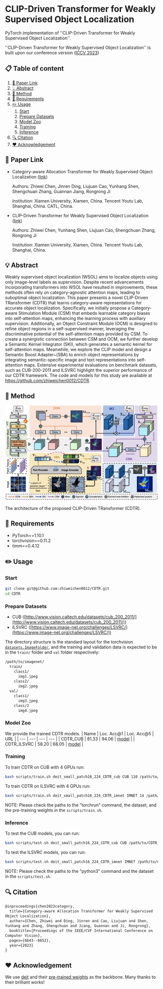 # CLIP-Driven Transformer for Weakly Supervised Object Localization

PyTorch implementation of ''CLIP-Driven Transformer for Weakly Supervised Object Localization''. 

''CLIP-Driven Transformer for Weakly Supervised Object Localization'' is built upon our conference version ([ICCV 2023](https://openaccess.thecvf.com/content/ICCV2023/papers/Chen_Category-aware_Allocation_Transformer_for_Weakly_Supervised_Object_Localization_ICCV_2023_paper.pdf))

## 📋 Table of content
 1. [📎 Paper Link](#1)
 2. [💡 Abstract](#2)
 3. [📖 Method](#3)
 4. [📃 Requirements](#4)
 5. [✏️ Usage](#5)
    1. [Start](#51)
    2. [Prepare Datasets](#52)
    2. [Model Zoo](#53)
    3. [Training](#54)
    4. [Inference](#55)
 6. [🔍 Citation](#6)
 7. [❤️ Acknowledgement](#7)

## 📎 Paper Link <a name="1"></a> 

* Category-aware Allocation Transformer for Weakly Supervised Object Localization ([link](https://openaccess.thecvf.com/content/ICCV2023/papers/Chen_Category-aware_Allocation_Transformer_for_Weakly_Supervised_Object_Localization_ICCV_2023_paper.pdf))

    Authors: Zhiwei Chen, Jinren Ding, Liujuan Cao, Yunhang Shen, Shengchuan Zhang, Guannan Jiang, Rongrong Ji
    
    Institution: Xiamen University, Xiamen, China. Tencent Youtu Lab, Shanghai, China. CATL, China.
    
* CLIP-Driven Transformer for Weakly Supervised Object Localization ([link]())

    Authors: Zhiwei Chen, Yunhang Shen, Liujuan Cao, Shengchuan Zhang, Rongrong Ji
    
    Institution: Xiamen University, Xiamen, China. Tencent Youtu Lab, Shanghai, China.


## 💡 Abstract <a name="2"></a> 
Weakly supervised object localization (WSOL) aims to localize objects using only image-level labels as supervision. Despite recent advancements incorporating transformers into WSOL have resulted in improvements, these methods often rely on category-agnostic attention maps, leading to suboptimal object localization. This paper presents a novel CLIP-Driven TRansformer (CDTR) that learns category-aware representations for accurate object localization. Specifically, we initially propose a Category-aware Stimulation Module (CSM) that embeds learnable category biases into self-attention maps, enhancing the learning process with auxiliary supervision.  Additionally, an Object Constraint Module (OCM) is designed to refine object regions in a self-supervised manner, leveraging the discriminative potential of the self-attention maps provided by CSM. To create a synergistic connection between CSM and OCM, we further develop a Semantic Kernel Integrator (SKI), which generates a semantic kernel for self-attention maps. Meanwhile, we explore the CLIP model and design a Semantic Boost Adapter~(SBA) to enrich object representations by integrating semantic-specific image and text representations into self-attention maps. Extensive experimental evaluations on benchmark datasets, such as CUB-200-2011 and ILSVRC highlight the superior performance of our CDTR framework. The code and models for this study are available at https://github.com/zhiweichen0012/CDTR.

## 📖 Method <a name="3"></a> 

<p align="center">
    <img src="./Img/network.png" width="750"/> <br />
    <em> 
    </em>
</p>
The architecture of the proposed CLIP-Driven TRansformer (CDTR).

## 📃 Requirements <a name="4"></a> 
  - PyTorch==1.10.1  
  - torchvision==0.11.2
  - timm==0.4.12

## ✏️ Usage <a name="5"></a> 

### Start <a name="51"></a> 

```bash  
git clone git@github.com:zhiweichen0012/CDTR.git
cd CDTR
```

### Prepare Datasets <a name="52"></a> 

* CUB ([http://www.vision.caltech.edu/datasets/cub_200_2011/](http://www.vision.caltech.edu/datasets/cub_200_2011/))
* ILSVRC ([https://www.image-net.org/challenges/LSVRC/](https://www.image-net.org/challenges/LSVRC/))

The directory structure is the standard layout for the torchvision [`datasets.ImageFolder`](https://pytorch.org/docs/stable/torchvision/datasets.html#imagefolder), and the training and validation data is expected to be in the `train/` folder and `val` folder respectively:

```
/path/to/imagenet/
  train/
    class1/
      img1.jpeg
    class2/
      img2.jpeg
  val/
    class1/
      img3.jpeg
    class/2
      img4.jpeg
```

### Model Zoo <a name="53"></a> 
We provide the trained CDTR models.
| Name | Loc. Acc@1 | Loc. Acc@5 | URL |
| --- | --- | --- | --- |
| CDTR_CUB | 81.33     | 94.06     | [model](https://drive.google.com/drive/folders/144yLFl9gJxPp1uC4RThQIqCy3GIz5OsB?usp=sharing) |
| CDTR_ILSVRC | 58.20 | 68.05 | [model](https://drive.google.com/drive/folders/144yLFl9gJxPp1uC4RThQIqCy3GIz5OsB?usp=sharing) |

### Training <a name="54"></a> 

To train CDTR on CUB with 4 GPUs run:

```bash
bash scripts/train.sh deit_small_patch16_224_CDTR_cub CUB 110 /path/to/output_ckpt/CUB
```

To train CDTR on ILSVRC with 4 GPUs run:

```bash
bash scripts/train.sh deit_small_patch16_224_CDTR_imnet IMNET 14 /path/to/output_ckpt/IMNET
```

NOTE: Please check the paths to the "torchrun" command, the dataset, and the pre-training weights in the ``` scripts/train.sh ```.

### Inference <a name="55"></a> 

To test the CUB models, you can run:

```bash  
bash scripts/test.sh deit_small_patch16_224_CDTR_cub CUB /path/to/CDTR_CUB_model
```

To test the ILSVRC models, you can run:

```bash  
bash scripts/test.sh deit_small_patch16_224_CDTR_imnet IMNET /path/to/CDTR_IMNET_model
```

NOTE: Please check the paths to the "python3" command and the dataset in the ``` scripts/test.sh ```.

## 🔍 Citation <a name="6"></a> 

```
@inproceedings{chen2023category,
  title={Category-aware Allocation Transformer for Weakly Supervised Object Localization},
  author={Chen, Zhiwei and Ding, Jinren and Cao, Liujuan and Shen, Yunhang and Zhang, Shengchuan and Jiang, Guannan and Ji, Rongrong},
  booktitle={Proceedings of the IEEE/CVF International Conference on Computer Vision},
  pages={6643--6652},
  year={2023}
}
```

## ❤️ Acknowledgement <a name="7"></a> 

We use [deit](https://github.com/facebookresearch/deit) and their [pre-trained weights](https://dl.fbaipublicfiles.com/deit/deit_small_patch16_224-cd65a155.pth) as the backbone. Many thanks to their brilliant works!
